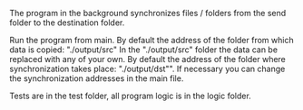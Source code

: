 The program in the background synchronizes files / folders from the send folder to the destination folder.

Run the program from main.
By default the address of the folder from which data is copied: "./output/src"
In the "./output/src" folder the data can be replaced with any of your own.
By default the address of the folder where synchronization takes place: "./output/dst"".
If necessary you can change the synchronization addresses in the main file.

Tests are in the test folder, all program logic is in the logic folder.